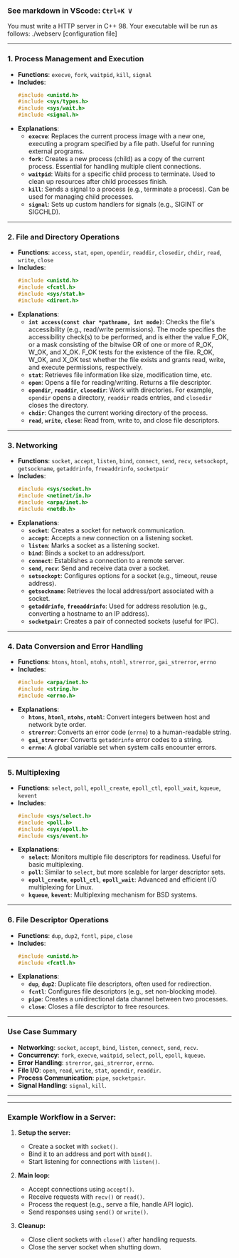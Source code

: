 ### See markdown in VScode: `Ctrl+K V`


You must write a HTTP server in C++ 98.
Your executable will be run as follows:
./webserv [configuration file]

---

### **1. Process Management and Execution**
- **Functions**: `execve`, `fork`, `waitpid`, `kill`, `signal`
- **Includes**:  
  ```cpp
  #include <unistd.h>
  #include <sys/types.h>
  #include <sys/wait.h>
  #include <signal.h>
  ```
- **Explanations**:  
  - **`execve`**: Replaces the current process image with a new one, executing a program specified by a file path. Useful for running external programs.
  - **`fork`**: Creates a new process (child) as a copy of the current process. Essential for handling multiple client connections.
  - **`waitpid`**: Waits for a specific child process to terminate. Used to clean up resources after child processes finish.
  - **`kill`**: Sends a signal to a process (e.g., terminate a process). Can be used for managing child processes.
  - **`signal`**: Sets up custom handlers for signals (e.g., SIGINT or SIGCHLD).

---

### **2. File and Directory Operations**
- **Functions**: `access`, `stat`, `open`, `opendir`, `readdir`, `closedir`, `chdir`, `read`, `write`, `close`
- **Includes**:  
  ```cpp
  #include <unistd.h>
  #include <fcntl.h>
  #include <sys/stat.h>
  #include <dirent.h>
  ```
- **Explanations**:  
  - **`int access(const char *pathname, int mode)`**: Checks the file's accessibility (e.g., read/write permissions). The mode specifies the accessibility check(s) to be performed, and is either the value F_OK,
       or a mask consisting of the bitwise OR of one or more of R_OK, W_OK, and X_OK.   F_OK  tests
       for the existence of the file.  R_OK, W_OK, and X_OK test whether the file exists and grants
       read, write, and execute permissions, respectively.
  - **`stat`**: Retrieves file information like size, modification time, etc.
  - **`open`**: Opens a file for reading/writing. Returns a file descriptor.
  - **`opendir`**, **`readdir`**, **`closedir`**: Work with directories. For example, `opendir` opens a directory, `readdir` reads entries, and `closedir` closes the directory.
  - **`chdir`**: Changes the current working directory of the process.
  - **`read`**, **`write`**, **`close`**: Read from, write to, and close file descriptors.

---

### **3. Networking**
- **Functions**: `socket`, `accept`, `listen`, `bind`, `connect`, `send`, `recv`, `setsockopt`, `getsockname`, `getaddrinfo`, `freeaddrinfo`, `socketpair`
- **Includes**:  
  ```cpp
  #include <sys/socket.h>
  #include <netinet/in.h>
  #include <arpa/inet.h>
  #include <netdb.h>
  ```
- **Explanations**:  
  - **`socket`**: Creates a socket for network communication.
  - **`accept`**: Accepts a new connection on a listening socket.
  - **`listen`**: Marks a socket as a listening socket.
  - **`bind`**: Binds a socket to an address/port.
  - **`connect`**: Establishes a connection to a remote server.
  - **`send`**, **`recv`**: Send and receive data over a socket.
  - **`setsockopt`**: Configures options for a socket (e.g., timeout, reuse address).
  - **`getsockname`**: Retrieves the local address/port associated with a socket.
  - **`getaddrinfo`**, **`freeaddrinfo`**: Used for address resolution (e.g., converting a hostname to an IP address).
  - **`socketpair`**: Creates a pair of connected sockets (useful for IPC).

---

### **4. Data Conversion and Error Handling**
- **Functions**: `htons`, `htonl`, `ntohs`, `ntohl`, `strerror`, `gai_strerror`, `errno`
- **Includes**:  
  ```cpp
  #include <arpa/inet.h>
  #include <string.h>
  #include <errno.h>
  ```
- **Explanations**:  
  - **`htons`**, **`htonl`**, **`ntohs`**, **`ntohl`**: Convert integers between host and network byte order.
  - **`strerror`**: Converts an error code (`errno`) to a human-readable string.
  - **`gai_strerror`**: Converts `getaddrinfo` error codes to a string.
  - **`errno`**: A global variable set when system calls encounter errors.

---

### **5. Multiplexing**
- **Functions**: `select`, `poll`, `epoll_create`, `epoll_ctl`, `epoll_wait`, `kqueue`, `kevent`
- **Includes**:  
  ```cpp
  #include <sys/select.h>
  #include <poll.h>
  #include <sys/epoll.h>
  #include <sys/event.h>
  ```
- **Explanations**:  
  - **`select`**: Monitors multiple file descriptors for readiness. Useful for basic multiplexing.
  - **`poll`**: Similar to `select`, but more scalable for larger descriptor sets.
  - **`epoll_create`**, **`epoll_ctl`**, **`epoll_wait`**: Advanced and efficient I/O multiplexing for Linux.
  - **`kqueue`**, **`kevent`**: Multiplexing mechanism for BSD systems.

---

### **6. File Descriptor Operations**
- **Functions**: `dup`, `dup2`, `fcntl`, `pipe`, `close`
- **Includes**:  
  ```cpp
  #include <unistd.h>
  #include <fcntl.h>
  ```
- **Explanations**:  
  - **`dup`**, **`dup2`**: Duplicate file descriptors, often used for redirection.
  - **`fcntl`**: Configures file descriptors (e.g., set non-blocking mode).
  - **`pipe`**: Creates a unidirectional data channel between two processes.
  - **`close`**: Closes a file descriptor to free resources.

---

### **Use Case Summary**
- **Networking**: `socket`, `accept`, `bind`, `listen`, `connect`, `send`, `recv`.
- **Concurrency**: `fork`, `execve`, `waitpid`, `select`, `poll`, `epoll`, `kqueue`.
- **Error Handling**: `strerror`, `gai_strerror`, `errno`.
- **File I/O**: `open`, `read`, `write`, `stat`, `opendir`, `readdir`.
- **Process Communication**: `pipe`, `socketpair`.
- **Signal Handling**: `signal`, `kill`.

---
---

### **Example Workflow in a Server:**

1. **Setup the server:**
   - Create a socket with `socket()`.
   - Bind it to an address and port with `bind()`.
   - Start listening for connections with `listen()`.

2. **Main loop:**
   - Accept connections using `accept()`.
   - Receive requests with `recv()` or `read()`.
   - Process the request (e.g., serve a file, handle API logic).
   - Send responses using `send()` or `write()`.

3. **Cleanup:**
   - Close client sockets with `close()` after handling requests.
   - Close the server socket when shutting down.
